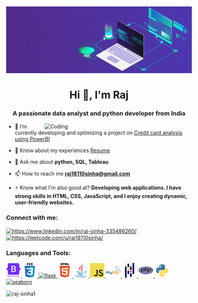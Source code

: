 [![MasterHead](https://raw.githubusercontent.com/KShukhrat/KShukhrat/main/assets/header_gif.gif)](https://github.com/Raj-Sinha1)


<h1 align="center">Hi 👋, I'm Raj</h1>
<h3 align="center">A passionate data analyst and python developer from India</h3>
<img align="right" alt="Coding" width="400" src="https://miro.medium.com/v2/resize:fit:720/1*b_D3Ha297uCBO_XodVzcwg.gif">

- 🔭 I’m currently developing and optimizing a project on [Credit card analysis using PowerBI](https://github.com/Raj-Sinha1/powerBi-Projects/blob/fe40f2e7f431706e36c317ab820c8743f1d56528/credit%20card%20data%20analysis)

- 📄 Know about my experiences [Resume](https://drive.google.com/file/d/1GMpBbiK0cHo8rMf3HuK4I7JVh9zDl76k/view)

- 💬 Ask me about **python, SQL, Tableau**

- 📫 How to reach me **raj18110sinha@gmail.com**

- ⚡ Know what I'm also good at? **Developing web applications. I have strong skills in HTML, CSS, JavaScript, and I enjoy creating dynamic, user-friendly websites.**

<h3 align="left">Connect with me:</h3>
<p align="left">
<a href="https://linkedin.com/in/https://www.linkedin.com/in/raj-sinha-335486260/" target="blank"><img align="center" src="https://raw.githubusercontent.com/rahuldkjain/github-profile-readme-generator/master/src/images/icons/Social/linked-in-alt.svg" alt="https://www.linkedin.com/in/raj-sinha-335486260/" height="30" width="40" /></a>
<a href="https://www.leetcode.com/https://leetcode.com/u/raj18110sinha/" target="blank"><img align="center" src="https://raw.githubusercontent.com/rahuldkjain/github-profile-readme-generator/master/src/images/icons/Social/leet-code.svg" alt="https://leetcode.com/u/raj18110sinha/" height="30" width="40" /></a>
</p>

<h3 align="left">Languages and Tools:</h3>
<p align="left"> <a href="https://getbootstrap.com" target="_blank" rel="noreferrer"> <img src="https://raw.githubusercontent.com/devicons/devicon/master/icons/bootstrap/bootstrap-plain-wordmark.svg" alt="bootstrap" width="40" height="40"/> </a> <a href="https://www.w3schools.com/css/" target="_blank" rel="noreferrer"> <img src="https://raw.githubusercontent.com/devicons/devicon/master/icons/css3/css3-original-wordmark.svg" alt="css3" width="40" height="40"/> </a> <a href="https://flask.palletsprojects.com/" target="_blank" rel="noreferrer"> <img src="https://www.vectorlogo.zone/logos/pocoo_flask/pocoo_flask-icon.svg" alt="flask" width="40" height="40"/> </a> <a href="https://www.w3.org/html/" target="_blank" rel="noreferrer"> <img src="https://raw.githubusercontent.com/devicons/devicon/master/icons/html5/html5-original-wordmark.svg" alt="html5" width="40" height="40"/> </a> <a href="https://www.java.com" target="_blank" rel="noreferrer"> <img src="https://raw.githubusercontent.com/devicons/devicon/master/icons/java/java-original.svg" alt="java" width="40" height="40"/> </a> <a href="https://developer.mozilla.org/en-US/docs/Web/JavaScript" target="_blank" rel="noreferrer"> <img src="https://raw.githubusercontent.com/devicons/devicon/master/icons/javascript/javascript-original.svg" alt="javascript" width="40" height="40"/> </a> <a href="https://www.mysql.com/" target="_blank" rel="noreferrer"> <img src="https://raw.githubusercontent.com/devicons/devicon/master/icons/mysql/mysql-original-wordmark.svg" alt="mysql" width="40" height="40"/> </a> <a href="https://pandas.pydata.org/" target="_blank" rel="noreferrer"> <img src="https://raw.githubusercontent.com/devicons/devicon/2ae2a900d2f041da66e950e4d48052658d850630/icons/pandas/pandas-original.svg" alt="pandas" width="40" height="40"/> </a> <a href="https://www.php.net" target="_blank" rel="noreferrer"> <img src="https://raw.githubusercontent.com/devicons/devicon/master/icons/php/php-original.svg" alt="php" width="40" height="40"/> </a> <a href="https://www.python.org" target="_blank" rel="noreferrer"> <img src="https://raw.githubusercontent.com/devicons/devicon/master/icons/python/python-original.svg" alt="python" width="40" height="40"/> </a> <a href="https://seaborn.pydata.org/" target="_blank" rel="noreferrer"> <img src="https://seaborn.pydata.org/_images/logo-mark-lightbg.svg" alt="seaborn" width="40" height="40"/> </a> </p>

<p><img align="center" src="https://github-readme-streak-stats.herokuapp.com/?user=raj-sinha1&" alt="raj-sinha1" /></p>

